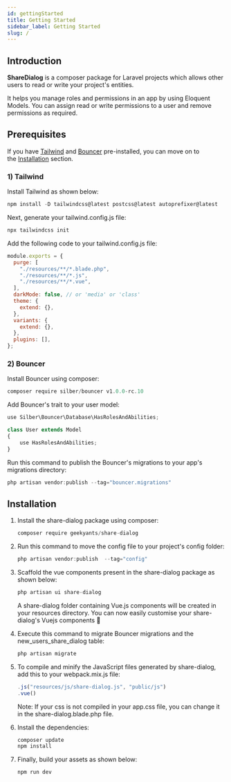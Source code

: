 ```yaml
---
id: gettingStarted
title: Getting Started
sidebar_label: Getting Started
slug: /
---
```


## Introduction

**ShareDialog** is a composer package for Laravel projects which allows other users to read or write your project's entities.

It helps you manage roles and permissions in an app by using Eloquent Models. You can assign read or write permissions to a user and remove permissions as required.

## **Prerequisites**

If you have [Tailwind](https://tailwindcss.com/) and [Bouncer](https://github.com/JosephSilber/bouncer) pre-installed, you can move on to the [Installation](#installation) section.

### 1) **Tailwind**

Install Tailwind as shown below:

```jsx
npm install -D tailwindcss@latest postcss@latest autoprefixer@latest
```

Next, generate your tailwind.config.js file:

```jsx
npx tailwindcss init
```

Add the following code to your tailwind.config.js file:

```jsx
module.exports = {
  purge: [
    "./resources/**/*.blade.php",
    "./resources/**/*.js",
    "./resources/**/*.vue",
  ],
  darkMode: false, // or 'media' or 'class'
  theme: {
    extend: {},
  },
  variants: {
    extend: {},
  },
  plugins: [],
};
```

### 2) **Bouncer**

Install Bouncer using composer:

```jsx
composer require silber/bouncer v1.0.0-rc.10
```

Add Bouncer's trait to your user model:

```jsx
use Silber\Bouncer\Database\HasRolesAndAbilities;

class User extends Model
{
    use HasRolesAndAbilities;
}
```

Run this command to publish the Bouncer's migrations to your app's migrations directory:

```jsx
php artisan vendor:publish --tag="bouncer.migrations"
```

## **Installation**

1. Install the share-dialog package using composer:

   ```jsx
   composer require geekyants/share-dialog
   ```

2. Run this command to move the config file to your project's config folder:

   ```jsx
   php artisan vendor:publish  --tag="config"
   ```

3. Scaffold the vue components present in the share-dialog package as shown below:

   ```jsx
   php artisan ui share-dialog
   ```

   A share-dialog folder containing Vue.js components will be created in your resources directory. You can now easily customise your share-dialog's Vuejs components 🚀

4. Execute this command to migrate Bouncer migrations and the new_users_share_dialog table:

   ```jsx
   php artisan migrate
   ```

5. To compile and minify the JavaScript files generated by share-dialog, add this to your webpack.mix.js file:

   ```jsx
   .js("resources/js/share-dialog.js", "public/js")
   .vue()
   ```

   Note: If your css is not compiled in your app.css file, you can change it in the share-dialog.blade.php file.

6. Install the dependencies:

   ```jsx
   composer update
   npm install
   ```

7. Finally, build your assets as shown below:

   ```jsx
   npm run dev
   ```
